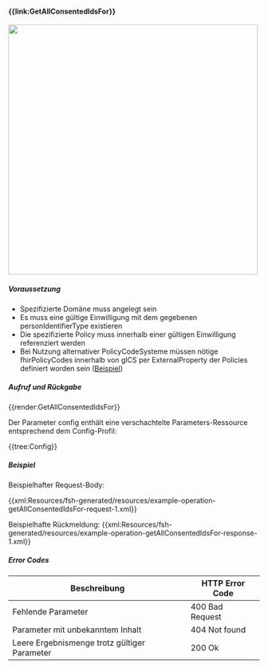 #### **{{link:GetAllConsentedIdsFor}}**

<p align="left">
  <img width="500" src="https://www.ths-greifswald.de/wp-content/uploads/2021/06/fhirgateway-gics.png">
</p>

##### **Voraussetzung**

- Spezifizierte Domäne muss angelegt sein
- Es muss eine gültige Einwilligung mit dem gegebenen personIdentifierType existieren
- Die spezifizierte Policy muss innerhalb einer gültigen Einwilligung referenziert werden
- Bei Nutzung alternativer PolicyCodeSysteme müssen nötige fhirPolicyCodes innerhalb von gICS per ExternalProperty der Policies definiert worden sein ([Beispiel](https://www.ths-greifswald.de/gics/templates/mii/1.6.f))


##### **Aufruf und Rückgabe**
{{render:GetAllConsentedIdsFor}}

Der Parameter config enthält eine verschachtelte Parameters-Ressource entsprechend dem Config-Profil:

{{tree:Config}}

##### **Beispiel**
Beispielhafter Request-Body:

{{xml:Resources/fsh-generated/resources/example-operation-getAllConsentedIdsFor-request-1.xml}}



Beispielhafte Rückmeldung:
{{xml:Resources/fsh-generated/resources/example-operation-getAllConsentedIdsFor-response-1.xml}}

##### **Error Codes**

| Beschreibung|HTTP Error Code|
--- | ---
|Fehlende Parameter|400 Bad Request|
|Parameter mit unbekanntem Inhalt|404 Not found|
|Leere Ergebnismenge trotz gültiger Parameter|200 Ok|
